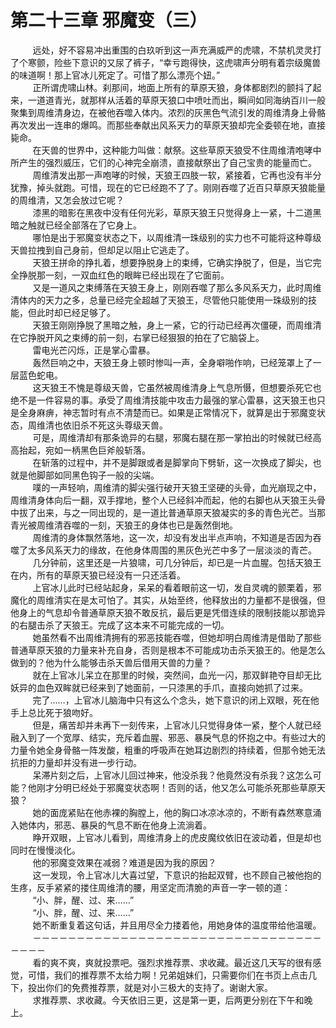 <h1>第二十三章 邪魔变（三）</h1>
<div id="content">&nbsp&nbsp&nbsp&nbsp&nbsp&nbsp&nbsp&nbsp
 远处，好不容易冲出重围的白玖听到这一声充满威严的虎啸，不禁机灵灵打了个寒颤，险些下意识的又尿了裤子，“幸亏跑得快，这虎啸声分明有着宗级魔兽的味道啊！那上官冰儿死定了。可惜了那么漂亮个妞。”
 <br/>&nbsp&nbsp&nbsp&nbsp&nbsp&nbsp&nbsp&nbsp
 正所谓虎啸山林。刹那间，地面上所有的草原天狼，身体都剧烈的颤抖了起来，一道道青光，就那样从活着的草原天狼口中喷吐而出，瞬间如同海纳百川一般聚集到周维清身边，在被他吞噬入体内。浓烈的灰黑色气流引发的周维清身上骨骼再次发出一连串的爆鸣。而那些奉献出风系天力的草原天狼却完全委顿在地，直接毙命。
 <br/>&nbsp&nbsp&nbsp&nbsp&nbsp&nbsp&nbsp&nbsp
 在天兽的世界中，这种能力叫做：献祭。这些草原天狼受不住周维清咆哮中所产生的强烈威压，它们的心神完全崩溃，直接献祭出了自己宝贵的能量而亡。
 <br/>&nbsp&nbsp&nbsp&nbsp&nbsp&nbsp&nbsp&nbsp
 周维清发出那一声咆哮的时候，天狼王四肢一软，紧接着，它再也没有半分犹豫，掉头就跑。可惜，现在的它已经跑不了了。刚刚吞噬了近百只草原天狼能量的周维清，又怎会放过它呢？
 <br/>&nbsp&nbsp&nbsp&nbsp&nbsp&nbsp&nbsp&nbsp
 漆黑的暗影在黑夜中没有任何光彩，草原天狼王只觉得身上一紧，十二道黑暗之触就已经全部落在了它身上。
 <br/>&nbsp&nbsp&nbsp&nbsp&nbsp&nbsp&nbsp&nbsp
 哪怕是出于邪魔变状态之下，以周维清一珠级别的实力也不可能将这种尊级天兽拉拽到自己身前，但却足以阻止它逃走了。
 <br/>&nbsp&nbsp&nbsp&nbsp&nbsp&nbsp&nbsp&nbsp
 天狼王拼命的挣扎着，想要挣脱身上的束缚，它确实挣脱了，但是，当它完全挣脱那一刻，一双血红色的眼眸已经出现在了它面前。
 <br/>&nbsp&nbsp&nbsp&nbsp&nbsp&nbsp&nbsp&nbsp
 又是一道风之束缚落在天狼王身上，刚刚吞噬了那么多风系天力，此时周维清体内的天力之多，总量已经完全超越了天狼王，尽管他只能使用一珠级别的技能，但此时却已经足够了。
 <br/>&nbsp&nbsp&nbsp&nbsp&nbsp&nbsp&nbsp&nbsp
 天狼王刚刚挣脱了黑暗之触，身上一紧，它的行动已经再次僵硬，而周维清在它挣脱开风之束缚的前一刻，右掌已经狠狠的拍在了它脑袋上。
 <br/>&nbsp&nbsp&nbsp&nbsp&nbsp&nbsp&nbsp&nbsp
 雷电光芒闪烁，正是掌心雷暴。
 <br/>&nbsp&nbsp&nbsp&nbsp&nbsp&nbsp&nbsp&nbsp
 轰然巨响之中，天狼王身上顿时惨叫一声，全身噼啪作响，已经笼罩上了一层蓝色蛇电。
 <br/>&nbsp&nbsp&nbsp&nbsp&nbsp&nbsp&nbsp&nbsp
 这天狼王不愧是尊级天兽，它虽然被周维清身上气息所慑，但想要杀死它也绝不是一件容易的事。承受了周维清技能中攻击力最强的掌心雷暴，这天狼王也只是全身麻痹，神志暂时有点不清楚而已。如果是正常情况下，就算是出于邪魔变状态，周维清也依旧杀不死这头尊级天兽。
 <br/>&nbsp&nbsp&nbsp&nbsp&nbsp&nbsp&nbsp&nbsp
 可是，周维清却有那条诡异的右腿，邪魔右腿在那一掌拍出的时候就已经高高抬起，宛如一柄黑色巨斧般斩落。
 <br/>&nbsp&nbsp&nbsp&nbsp&nbsp&nbsp&nbsp&nbsp
 在斩落的过程中，并不是脚跟或者是脚掌向下劈斩，这一次换成了脚尖，也就是他脚部如同黑色钩子一般的尖端。
 <br/>&nbsp&nbsp&nbsp&nbsp&nbsp&nbsp&nbsp&nbsp
 噗的一声轻响，周维清的脚尖强行破开天狼王坚硬的头骨，血光崩现之中，周维清身体向后一翻，双手撑地，整个人已经斜冲而起，他的右脚也从天狼王头骨中拔了出来，与之一同出现的，是一道比普通草原天狼凝实的多的青色光芒。当那青光被周维清吞噬的一刻，天狼王的身体也已是轰然倒地。
 <br/>&nbsp&nbsp&nbsp&nbsp&nbsp&nbsp&nbsp&nbsp
 周维清的身体飘然落地，这一次，却没有发出半点声响，不知道是否因为吞噬了太多风系天力的缘故，在他身体周围的黑灰色光芒中多了一层淡淡的青芒。
 <br/>&nbsp&nbsp&nbsp&nbsp&nbsp&nbsp&nbsp&nbsp
 几分钟前，这里还是一片狼啸，可几分钟后，却已是一片血腥。包括天狼王在内，所有的草原天狼已经没有一只还活着。
 <br/>&nbsp&nbsp&nbsp&nbsp&nbsp&nbsp&nbsp&nbsp
 上官冰儿此时已经站起身，呆呆的看着眼前这一切，发自灵魂的颤栗着，邪魔化的周维清实在是太可怕了。其实，从始至终，他释放出的力量都不是很强，但他身上的气息却令普通草原天狼不敢反抗，最后更是凭借连续的限制技能以那诡异的右腿击杀了天狼王。完成了这本来不可能完成的一切。
 <br/>&nbsp&nbsp&nbsp&nbsp&nbsp&nbsp&nbsp&nbsp
 她虽然看不出周维清拥有的邪恶技能吞噬，但她却明白周维清是借助了那些普通草原天狼的力量来补充自身，否则是根本不可能成功击杀天狼王的。他是怎么做到的？他为什么能够击杀天兽后借用天兽的力量？
 <br/>&nbsp&nbsp&nbsp&nbsp&nbsp&nbsp&nbsp&nbsp
 就在上官冰儿呆立在那里的时候，突然间，血光一闪，那双鲜艳夺目却无比妖异的血色双眸就已经来到了她面前，一只漆黑的手爪，直接向她抓了过来。
 <br/>&nbsp&nbsp&nbsp&nbsp&nbsp&nbsp&nbsp&nbsp
 完了……，上官冰儿脑海中只有这么个念头，她下意识的闭上双眼，死在他手上总比死于狼吻好。
 <br/>&nbsp&nbsp&nbsp&nbsp&nbsp&nbsp&nbsp&nbsp
 但是，痛苦却并未再下一刻传来，上官冰儿只觉得身体一紧，整个人就已经融入到了一个宽厚、结实，充斥着血腥、邪恶、暴戾气息的怀抱之中。有些过大的力量令她全身骨骼一阵发酸，粗重的呼吸声在她耳边剧烈的持续着，但那令她无法抗拒的力量却并没有进一步行动。
 <br/>&nbsp&nbsp&nbsp&nbsp&nbsp&nbsp&nbsp&nbsp
 呆滞片刻之后，上官冰儿回过神来，他没杀我？他竟然没有杀我？这怎么可能？他刚才分明已经处于邪魔变状态啊！否则的话，他又怎么可能杀死那些草原天狼？
 <br/>&nbsp&nbsp&nbsp&nbsp&nbsp&nbsp&nbsp&nbsp
 她的面庞紧贴在他赤裸的胸膛上，他的胸口冰凉冰凉的，不断有森然寒意涌入她体内，邪恶、暴戾的气息不断在他身上流淌着。
 <br/>&nbsp&nbsp&nbsp&nbsp&nbsp&nbsp&nbsp&nbsp
 睁开双眼，上官冰儿看到，周维清身上的虎皮魔纹依旧在波动着，但是却也同时在慢慢淡化。
 <br/>&nbsp&nbsp&nbsp&nbsp&nbsp&nbsp&nbsp&nbsp
 他的邪魔变效果在减弱？难道是因为我的原因？
 <br/>&nbsp&nbsp&nbsp&nbsp&nbsp&nbsp&nbsp&nbsp
 这一发现，令上官冰儿大喜过望，下意识的抬起双臂，也不顾自己被他抱的生疼，反手紧紧的搂住周维清的腰，用坚定而清脆的声音一字一顿的道：
 <br/>&nbsp&nbsp&nbsp&nbsp&nbsp&nbsp&nbsp&nbsp
 “小、胖，醒、过、来……”
 <br/>&nbsp&nbsp&nbsp&nbsp&nbsp&nbsp&nbsp&nbsp
 “小、胖，醒、过、来……”
 <br/>&nbsp&nbsp&nbsp&nbsp&nbsp&nbsp&nbsp&nbsp
 她不断重复着这句话，并且用尽全力搂着他，用她身体的温度带给他温暖。
 <br/>&nbsp&nbsp&nbsp&nbsp&nbsp&nbsp&nbsp&nbsp
 －－－－－－－－－－－－－－－－－－－－－－－－－－－－－－－－－－－－－
 <br/>&nbsp&nbsp&nbsp&nbsp&nbsp&nbsp&nbsp&nbsp
 看的爽不爽，爽就投票吧。强烈求推荐票、求收藏。最近这几天写的很有感觉，可惜，我们的推荐票不太给力啊！兄弟姐妹们，只需要你们在书页上点击几下，投出你们的免费推荐票，就是对小三极大的支持了。谢谢大家。
 <br/>&nbsp&nbsp&nbsp&nbsp&nbsp&nbsp&nbsp&nbsp
 求推荐票、求收藏。今天依旧三更，这是第一更，后两更分别在下午和晚上。
 <br/>&nbsp&nbsp&nbsp&nbsp&nbsp&nbsp&nbsp&nbsp
</div>
